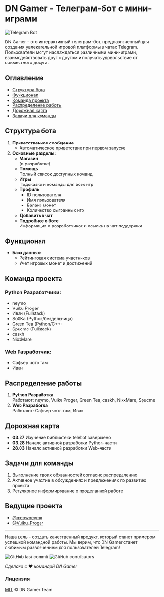 # DN Gamer - Телеграм-бот с мини-играми

![Telegram Bot](https://img.shields.io/badge/Telegram-Bot-blue)

DN Gamer - это интерактивный телеграм-бот, предназначенный для создания увлекательной игровой платформы в чатах Telegram. Пользователи могут наслаждаться различными мини-играми, взаимодействовать друг с другом и получать удовольствие от совместного досуга.

## Оглавление
- [Структура бота](#структура-бота)
- [Функционал](#функционал)
- [Команда проекта](#команда-проекта)
- [Распределение работы](#распределение-работы)
- [Дорожная карта](#дорожная-карта)
- [Задачи для команды](#задачи-для-команды)

## Структура бота

1. **Приветственное сообщение**
   - Автоматическое приветствие при первом запуске
2. **Основные разделы:**
   - **Магазин**  
     (в разработке)
   - **Помощь**  
     Полный список доступных команд
   - **Игры**  
     Подсказки и команды для всех игр
   - **Профиль**  
     - ID пользователя  
     - Имя пользователя  
     - Баланс монет  
     - Количество сыгранных игр
   - **Добавить в чат**
   - **Подробнее о боте**  
     Информация о разработчиках и ссылка на чат поддержки

## Функционал

- **База данных:**  
  - Рейтинговая система участников  
  - Учет игровых монет и достижений  

## Команда проекта

### Python Разработчики:
- neymo  
- Vuiku Proger  
- Иван (Fullstack)  
- So&Ka (Python/бездельница)  
- Green Tea (Python/C++)  
- Spucme (Fullstack)  
- caskh  
- NixxMare  

### Web Разработчик:
- Сафьер чото там
- Иван

## Распределение работы

1. **Python Разработка**  
   Работают: neymo, Vuiku Proger, Green Tea, caskh, NixxMare, Spucme
2. **Web Разработка**  
   Работают: Сафьер чото там, Иван

## Дорожная карта

- **03.27** Изучение библиотеки telebot завершено
- **03.28** Начало активной разработки Python-части
- **28.03** Начало активной разработки Web-части

## Задачи для команды

1. Выполнение своих обязанностей согласно распределению
2. Активное участие в обсуждениях и предложениях по развитию проекта
3. Регулярное информирование о проделанной работе

## Ведущие проекта

- [@meowneymo](https://t.me/meowneymo)
- [@Vuiku_Proger](https://t.me/Vuiku_Proger)

---

Наша цель - создать качественный продукт, который станет примером успешной командной работы. Мы верим, что DN Gamer станет любимым развлечением для пользователей Telegram!

![GitHub last commit](https://img.shields.io/github/last-commit/neuromorphe/DNGamer)
![GitHub contributors](https://img.shields.io/github/contributors/neuromorphe/DNGamer)

*Сделано с ❤️ командой DN Gamer*

### Лицензия
[MIT](LICENSE) © DN Gamer Team
